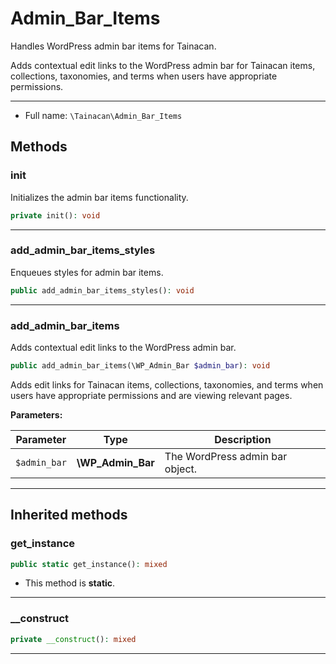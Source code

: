 # Admin_Bar_Items


Handles WordPress admin bar items for Tainacan.

Adds contextual edit links to the WordPress admin bar for Tainacan items,
collections, taxonomies, and terms when users have appropriate permissions.

***

* Full name: `\Tainacan\Admin_Bar_Items`

## Methods

### init

Initializes the admin bar items functionality.

```php
private init(): void
```

***

### add_admin_bar_items_styles

Enqueues styles for admin bar items.

```php
public add_admin_bar_items_styles(): void
```

***

### add_admin_bar_items

Adds contextual edit links to the WordPress admin bar.

```php
public add_admin_bar_items(\WP_Admin_Bar $admin_bar): void
```

Adds edit links for Tainacan items, collections, taxonomies, and terms
when users have appropriate permissions and are viewing relevant pages.

**Parameters:**

| Parameter    | Type              | Description                     |
|--------------|-------------------|---------------------------------|
| `$admin_bar` | **\WP_Admin_Bar** | The WordPress admin bar object. |

***

## Inherited methods

### get_instance

```php
public static get_instance(): mixed
```

* This method is **static**.
***

### __construct

```php
private __construct(): mixed
```

***
